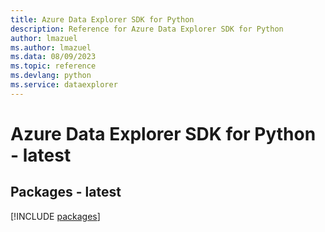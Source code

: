 ```yaml
---
title: Azure Data Explorer SDK for Python
description: Reference for Azure Data Explorer SDK for Python
author: lmazuel
ms.author: lmazuel
ms.data: 08/09/2023
ms.topic: reference
ms.devlang: python
ms.service: dataexplorer
---
```

# Azure Data Explorer SDK for Python - latest
## Packages - latest
[!INCLUDE [packages](data-explorer-index.md)]